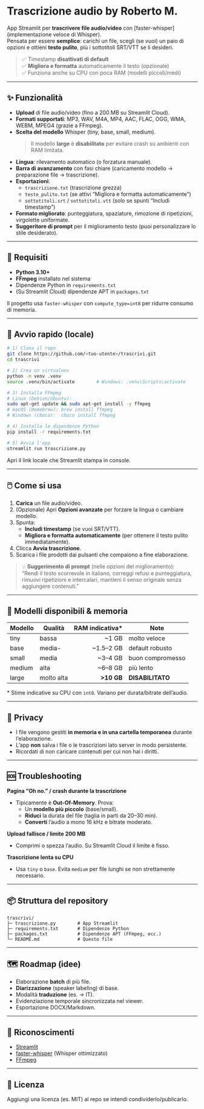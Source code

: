 # Trascrizione audio by Roberto M.

App Streamlit per **trascrivere file audio/video** con [faster-whisper] (implementazione veloce di Whisper).  
Pensata per essere **semplice**: carichi un file, scegli (se vuoi) un paio di opzioni e ottieni **testo pulito**, più i sottotitoli SRT/VTT se li desideri.

> ✅ Timestamp **disattivati di default**  
> ✅ **Migliora e formatta** automaticamente il testo (opzionale)  
> ✅ Funziona anche su CPU con poca RAM (modelli piccoli/medi)

---

## ✨ Funzionalità

- **Upload** di file audio/video (fino a 200 MB su Streamlit Cloud).
- **Formati supportati**: MP3, WAV, M4A, MP4, AAC, FLAC, OGG, WMA, WEBM, MPEG4 (grazie a FFmpeg).
- **Scelta del modello** Whisper (tiny, base, small, medium).  
  > Il modello **large** è **disabilitato** per evitare crash su ambienti con RAM limitata.
- **Lingua**: rilevamento automatico (o forzatura manuale).
- **Barra di avanzamento** con fasi chiare (caricamento modello → preparazione file → trascrizione).
- **Esportazioni**:
  - `trascrizione.txt` (trascrizione grezza)
  - `testo_pulito.txt` (se attivi “Migliora e formatta automaticamente”)
  - `sottotitoli.srt` / `sottotitoli.vtt` (solo se spunti “Includi timestamp”)
- **Formato migliorato**: punteggiatura, spaziature, rimozione di ripetizioni, virgolette uniformate.
- **Suggeritore di prompt** per il miglioramento testo (puoi personalizzare lo stile desiderato).

---

## 🧰 Requisiti

- **Python 3.10+**
- **FFmpeg** installato nel sistema
- Dipendenze Python in `requirements.txt`
- (Su Streamlit Cloud) dipendenze APT in `packages.txt`  

Il progetto usa `faster-whisper` con `compute_type=int8` per ridurre consumo di memoria.

---

## 🚀 Avvio rapido (locale)

```bash
# 1) Clona il repo
git clone https://github.com/<tuo-utente>/trascrivi.git
cd trascrivi

# 2) Crea un virtualenv
python -m venv .venv
source .venv/bin/activate        # Windows: .venv\Scripts\activate

# 3) Installa FFmpeg
# Linux (Debian/Ubuntu):
sudo apt-get update && sudo apt-get install -y ffmpeg
# macOS (Homebrew): brew install ffmpeg
# Windows (choco):  choco install ffmpeg

# 4) Installa le dipendenze Python
pip install -r requirements.txt

# 5) Avvia l'app
streamlit run trascrizione.py
```

Apri il link locale che Streamlit stampa in console.

---

## 🖱️ Come si usa

1. **Carica** un file audio/video.
2. (Opzionale) Apri **Opzioni avanzate** per forzare la lingua o cambiare modello.
3. Spunta:
   - **Includi timestamp** (se vuoi SRT/VTT).
   - **Migliora e formatta automaticamente** (per ottenere il testo pulito immediatamente).
4. Clicca **Avvia trascrizione**.
5. Scarica i file prodotti dai pulsanti che compaiono a fine elaborazione.

> 💡 **Suggerimento di prompt** (nelle opzioni del miglioramento):  
> “Rendi il testo scorrevole in italiano, correggi refusi e punteggiatura, rimuovi ripetizioni e intercalari, mantieni il senso originale senza aggiungere contenuti.”

---

## 🧪 Modelli disponibili & memoria

| Modello | Qualità | RAM indicativa* | Note |
|---|---|---:|---|
| tiny   | bassa   | ~1 GB | molto veloce |
| base   | media- | ~1.5–2 GB | default robusto |
| small  | media  | ~3–4 GB | buon compromesso |
| medium | alta   | ~6–8 GB | più lento |
| large  | molto alta | **>10 GB** | **DISABILITATO** |

\* Stime indicative su CPU con `int8`. Variano per durata/bitrate dell’audio.

---

## 🔐 Privacy

- I file vengono gestiti **in memoria e in una cartella temporanea** durante l’elaborazione.
- L’app **non** salva i file o le trascrizioni lato server in modo persistente.
- Ricordati di non caricare contenuti per cui non hai i diritti.

---

## 🆘 Troubleshooting

**Pagina “Oh no.” / crash durante la trascrizione**  
- Tipicamente è **Out-Of-Memory**. Prova:
  - Un **modello più piccolo** (base/small).
  - **Riduci** la durata del file (taglia in parti da 20–30 min).
  - **Converti** l’audio a mono 16 kHz e bitrate moderato.

**Upload fallisce / limite 200 MB**  
- Comprimi o spezza l’audio. Su Streamlit Cloud il limite è fisso.

**Trascrizione lenta su CPU**  
- Usa `tiny` o `base`. Evita `medium` per file lunghi se non strettamente necessario.

---

## 📦 Struttura del repository

```
trascrivi/
├─ trascrizione.py        # App Streamlit
├─ requirements.txt       # Dipendenze Python
├─ packages.txt           # Dipendenze APT (FFmpeg, ecc.)
└─ README.md              # Questo file
```

---

## 🗺️ Roadmap (idee)

- Elaborazione **batch** di più file.
- **Diarizzazione** (speaker labeling) di base.
- Modalità **traduzione** (es. → IT).
- Evidenziazione temporale sincronizzata nel viewer.
- Esportazione DOCX/Markdown.

---

## 🙏 Riconoscimenti

- [Streamlit](https://streamlit.io/)
- [faster-whisper](https://github.com/guillaumekln/faster-whisper) (Whisper ottimizzato)
- [FFmpeg](https://ffmpeg.org/)

---

## 📄 Licenza

Aggiungi una licenza (es. MIT) al repo se intendi condividerlo/publicarlo.
